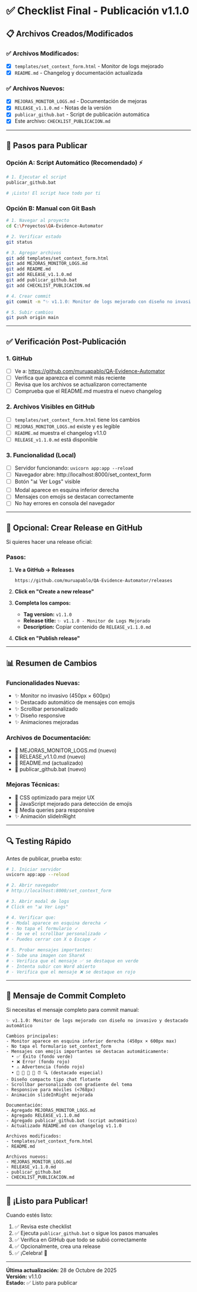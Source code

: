 # ✅ Checklist Final - Publicación v1.1.0

## 📋 Archivos Creados/Modificados

### ✅ Archivos Modificados:
- [x] `templates/set_context_form.html` - Monitor de logs mejorado
- [x] `README.md` - Changelog y documentación actualizada

### ✅ Archivos Nuevos:
- [x] `MEJORAS_MONITOR_LOGS.md` - Documentación de mejoras
- [x] `RELEASE_v1.1.0.md` - Notas de la versión
- [x] `publicar_github.bat` - Script de publicación automática
- [x] Este archivo: `CHECKLIST_PUBLICACION.md`

---

## 🚀 Pasos para Publicar

### Opción A: Script Automático (Recomendado) ⚡

```bash
# 1. Ejecutar el script
publicar_github.bat

# ¡Listo! El script hace todo por ti
```

### Opción B: Manual con Git Bash

```bash
# 1. Navegar al proyecto
cd C:\Proyectos\QA-Evidence-Automator

# 2. Verificar estado
git status

# 3. Agregar archivos
git add templates/set_context_form.html
git add MEJORAS_MONITOR_LOGS.md
git add README.md
git add RELEASE_v1.1.0.md
git add publicar_github.bat
git add CHECKLIST_PUBLICACION.md

# 4. Crear commit
git commit -m "✨ v1.1.0: Monitor de logs mejorado con diseño no invasivo y destacado automático"

# 5. Subir cambios
git push origin main
```

---

## ✅ Verificación Post-Publicación

### 1. GitHub
- [ ] Ve a: https://github.com/muruapablo/QA-Evidence-Automator
- [ ] Verifica que aparezca el commit más reciente
- [ ] Revisa que los archivos se actualizaron correctamente
- [ ] Comprueba que el README.md muestra el nuevo changelog

### 2. Archivos Visibles en GitHub
- [ ] `templates/set_context_form.html` tiene los cambios
- [ ] `MEJORAS_MONITOR_LOGS.md` existe y es legible
- [ ] `README.md` muestra el changelog v1.1.0
- [ ] `RELEASE_v1.1.0.md` está disponible

### 3. Funcionalidad (Local)
- [ ] Servidor funcionando: `uvicorn app:app --reload`
- [ ] Navegador abre: http://localhost:8000/set_context_form
- [ ] Botón "📊 Ver Logs" visible
- [ ] Modal aparece en esquina inferior derecha
- [ ] Mensajes con emojis se destacan correctamente
- [ ] No hay errores en consola del navegador

---

## 🎯 Opcional: Crear Release en GitHub

Si quieres hacer una release oficial:

### Pasos:

1. **Ve a GitHub → Releases**
   ```
   https://github.com/muruapablo/QA-Evidence-Automator/releases
   ```

2. **Click en "Create a new release"**

3. **Completa los campos:**
   - **Tag version:** `v1.1.0`
   - **Release title:** `✨ v1.1.0 - Monitor de Logs Mejorado`
   - **Description:** Copiar contenido de `RELEASE_v1.1.0.md`

4. **Click en "Publish release"**

---

## 📊 Resumen de Cambios

### Funcionalidades Nuevas:
- ✨ Monitor no invasivo (450px × 600px)
- ✨ Destacado automático de mensajes con emojis
- ✨ Scrollbar personalizado
- ✨ Diseño responsive
- ✨ Animaciones mejoradas

### Archivos de Documentación:
- 📄 MEJORAS_MONITOR_LOGS.md (nuevo)
- 📄 RELEASE_v1.1.0.md (nuevo)
- 📄 README.md (actualizado)
- 📄 publicar_github.bat (nuevo)

### Mejoras Técnicas:
- 🎨 CSS optimizado para mejor UX
- 🔧 JavaScript mejorado para detección de emojis
- 📱 Media queries para responsive
- ✨ Animación slideInRight

---

## 🔍 Testing Rápido

Antes de publicar, prueba esto:

```bash
# 1. Iniciar servidor
uvicorn app:app --reload

# 2. Abrir navegador
# http://localhost:8000/set_context_form

# 3. Abrir modal de logs
# Click en "📊 Ver Logs"

# 4. Verificar que:
# - Modal aparece en esquina derecha ✓
# - No tapa el formulario ✓
# - Se ve el scrollbar personalizado ✓
# - Puedes cerrar con X o Escape ✓

# 5. Probar mensajes importantes:
# - Sube una imagen con ShareX
# - Verifica que el mensaje ✅ se destaque en verde
# - Intenta subir con Word abierto
# - Verifica que el mensaje ❌ se destaque en rojo
```

---

## 📝 Mensaje de Commit Completo

Si necesitas el mensaje completo para commit manual:

```
✨ v1.1.0: Monitor de logs mejorado con diseño no invasivo y destacado automático

Cambios principales:
- Monitor aparece en esquina inferior derecha (450px × 600px max)
- No tapa el formulario set_context_form
- Mensajes con emojis importantes se destacan automáticamente:
  • ✅ Éxito (fondo verde)
  • ❌ Error (fondo rojo)
  • ⚠️ Advertencia (fondo rojo)
  • 🎯 🚀 📝 💾 ⏰ 🔍 (destacado especial)
- Diseño compacto tipo chat flotante
- Scrollbar personalizado con gradiente del tema
- Responsive para móviles (<768px)
- Animación slideInRight mejorada

Documentación:
- Agregado MEJORAS_MONITOR_LOGS.md
- Agregado RELEASE_v1.1.0.md
- Agregado publicar_github.bat (script automático)
- Actualizado README.md con changelog v1.1.0

Archivos modificados:
- templates/set_context_form.html
- README.md

Archivos nuevos:
- MEJORAS_MONITOR_LOGS.md
- RELEASE_v1.1.0.md
- publicar_github.bat
- CHECKLIST_PUBLICACION.md
```

---

## 🎉 ¡Listo para Publicar!

Cuando estés listo:

1. ✅ Revisa este checklist
2. ✅ Ejecuta `publicar_github.bat` o sigue los pasos manuales
3. ✅ Verifica en GitHub que todo se subió correctamente
4. ✅ Opcionalmente, crea una release
5. ✅ ¡Celebra! 🎊

---

**Última actualización:** 28 de Octubre de 2025  
**Versión:** v1.1.0  
**Estado:** ✅ Listo para publicar
